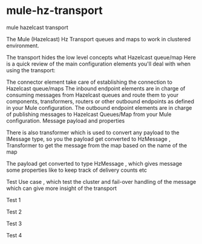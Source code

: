 mule-hz-transport
=================

mule hazelcast transport

The Mule (Hazelcast) Hz  Transport  queues and maps to work in clustered environment.

The transport hides the low level concepts what Hazelcast queue/map
Here is a quick review of the main configuration elements you'll deal with when using the transport:

The connector element take care of establishing the connection to Hazelcast queue/maps 
The inbound endpoint elements are in charge of consuming messages from Hazelcast queues and route them to your components, transformers, routers or other outbound endpoints as defined in your Mule configuration.
The outbound endpoint elements are in charge of publishing messages to Hazelcast Queues/Map from your Mule configuration.
Message payload and properties

There is also transformer which is used to convert any payload to the IMessage type, so you the payload get converted
to HzMessage ,
Transformer to get the message from the map based on the name of the map

The payload get converted to type HzMessage  , which gives  message some properties like to keep track of delivery counts etc

Test Use case  , which test the cluster and fail-over handling of the message which can give more insight of the transport

Test 1

Test 2

Test 3

Test 4